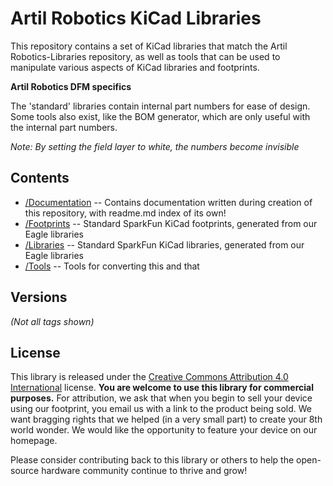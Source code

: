 Artil Robotics KiCad Libraries
====================================

This repository contains a set of KiCad libraries that match the Artil Robotics-Libraries repository, as well as tools that can be used to manipulate various aspects of KiCad libraries and footprints.

**Artil Robotics DFM specifics**

The 'standard' libraries contain internal part numbers for ease of design. Some tools also exist, like the BOM generator, which are only useful with the internal part numbers.

*Note: By setting the field layer to white, the numbers become invisible*

Contents
-------------------

* [/Documentation](https://github.com/ElectronicCats/ElectronicCats-KiCad-Libraries/tree/master/Documentation) -- Contains documentation written during creation of this repository, with readme.md index of its own!
* [/Footprints](https://github.com/ElectronicCats/ElectronicCats-KiCad-Libraries/tree/master/Footprints) -- Standard SparkFun KiCad footprints, generated from our Eagle libraries
* [/Libraries](https://github.com/ElectronicCats/ElectronicCats-KiCad-Libraries/tree/master/Libraries) -- Standard SparkFun KiCad libraries, generated from our Eagle libraries
* [/Tools](https://github.com/ElectronicCats/ElectronicCats-KiCad-Libraries/tree/master/Tools) -- Tools for converting this and that


Versions
-------------------
*(Not all tags shown)*



License
-------------------

This library is released under the [Creative Commons Attribution 4.0 International](https://creativecommons.org/licenses/by/4.0/) license. 
**You are welcome to use this library for commercial purposes.**
For attribution, we ask that when you begin to sell your device using our footprint, you email us with a link to the product being sold. 
We want bragging rights that we helped (in a very small part) to create your 8th world wonder. 
We would like the opportunity to feature your device on our homepage.

Please consider contributing back to this library or others to help the open-source hardware community continue to thrive and grow! 
